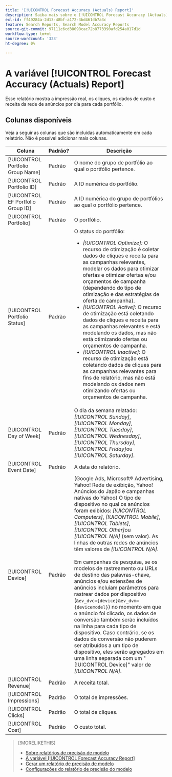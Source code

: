 ```yaml
---
title: '[!UICONTROL Forecast Accuracy (Actuals) Report]'
description: Saiba mais sobre o [!UICONTROL Forecast Accuracy (Actuals) Report], incluindo as colunas de dados.
exl-id: ff49284a-2d13-48bf-a172-3bd461db7a3c
feature: Search Reports, Search Model Accuracy Reports
source-git-commit: 97111c6cd38098cac72b8773390afd254a017d1d
workflow-type: tm+mt
source-wordcount: '323'
ht-degree: 0%

---
```


# A variável [!UICONTROL Forecast Accuracy (Actuals) Report]

Esse relatório mostra a impressão real, os cliques, os dados de custo e receita da rede de anúncios por dia para cada portfólio.

## Colunas disponíveis

Veja a seguir as colunas que são incluídas automaticamente em cada relatório. Não é possível adicionar mais colunas.

| Coluna | Padrão? | Descrição |
|----|----|----|
| [!UICONTROL Portfolio Group Name] | Padrão | O nome do grupo de portfólio ao qual o portfólio pertence. |
| [!UICONTROL Portfolio ID] | Padrão | A ID numérica do portfólio. |
| [!UICONTROL EF Portfolio Group ID] | Padrão | A ID numérica do grupo de portfólios ao qual o portfólio pertence. |
| [!UICONTROL Portfolio] | Padrão | O portfólio. |
| [!UICONTROL Portfolio Status] | Padrão | O status do portfólio:<ul><li><i>[!UICONTROL Optimize]:</i> O recurso de otimização é coletar dados de cliques e receita para as campanhas relevantes, modelar os dados para otimizar ofertas e otimizar ofertas e/ou orçamentos de campanha (dependendo do tipo de otimização e das estratégias de oferta de campanha).</li><li><i>[!UICONTROL Active]:</i> O recurso de otimização está coletando dados de cliques e receita para as campanhas relevantes e está modelando os dados, mas não está otimizando ofertas ou orçamentos de campanha.</li><li><i>[!UICONTROL Inactive]:</i> O recurso de otimização está coletando dados de cliques para as campanhas relevantes para fins de relatório, mas não está modelando os dados nem otimizando ofertas ou orçamentos de campanha. |
| [!UICONTROL Day of Week] | Padrão | O dia da semana relatado: <i>[!UICONTROL Sunday]</i>, <i>[!UICONTROL Monday]</i>, <i>[!UICONTROL Tuesday]</i>, <i>[!UICONTROL Wednesday]</i>, <i>[!UICONTROL Thursday]</i>, <i>[!UICONTROL Friday]</i>ou <i>[!UICONTROL Saturday]</i>. |
| [!UICONTROL Event Date] | Padrão | A data do relatório. |
| [!UICONTROL Device] | Padrão | (Google Ads, Microsoft® Advertising, Yahoo! Rede de exibição, Yahoo! Anúncios do Japão e campanhas nativas do Yahoo) O tipo de dispositivo no qual os anúncios foram exibidos: <i>[!UICONTROL Computers]</i>, <i>[!UICONTROL Mobile]</i>, <i>[!UICONTROL Tablets]</i>, <i>[!UICONTROL Other]</i>ou <i>[!UICONTROL N/A]</i> (sem valor). As linhas de outras redes de anúncios têm valores de <i>[!UICONTROL N/A]</i>.<br><br>Em campanhas de pesquisa, se os modelos de rastreamento ou URLs de destino das palavras-chave, anúncios e/ou extensões de anúncios incluíam parâmetros para rastrear dados por dispositivo (<code>&amp;ev_dvc={device}&amp;ev_dvm={devicemodel}</code>) no momento em que o anúncio foi clicado, os dados de conversão também serão incluídos na linha para cada tipo de dispositivo. Caso contrário, se os dados de conversão não puderem ser atribuídos a um tipo de dispositivo, eles serão agregados em uma linha separada com um &quot;[!UICONTROL Device]&quot; valor de <i>[!UICONTROL N/A]</i>. |
| [!UICONTROL Revenue] | Padrão | A receita total. |
| [!UICONTROL Impressions] | Padrão | O total de impressões. |
| [!UICONTROL Clicks] | Padrão | O total de cliques. |
| [!UICONTROL Cost] | Padrão | O custo total. |

>[!MORELIKETHIS]
>
>* [Sobre relatórios de precisão de modelo](/help/search-social-commerce/reports/management/model-accuracy/model-accuracy-report-about.md)
>* [A variável [!UICONTROL Forecast Accuracy Report]](forecast-accuracy-report.md)
>* [Gerar um relatório de precisão de modelo](model-accuracy-report-generate.md)
>* [Configurações do relatório de precisão do modelo](/help/search-social-commerce/reports/management/model-accuracy/model-accuracy-report-settings.md)
